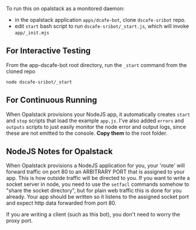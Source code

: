 To run this on opalstack as a monitored daemon:

- in the opalstack application `apps/dcafe-bot`, clone `dscafe-sribot` repo.
- edit `start` bash script to run `dscafe-sribot/_start.js`, which will invoke `app/_init.mjs`

## For Interactive Testing

From the app-dscafe-bot root directory, run the `_start` command from the cloned repo

`node dscafe-sribot/_start`

## For Continuous Running

When Opalstack provisions your NodeJS app, it automatically creates `start` and `stop` scripts that load the example `app.js`.
I've also added `errors` and `outputs` scripts to just easily monitor the node error and output logs, since these are not emitted to the console.
**Copy them** to the root folder.

## NodeJS Notes for Opalstack

When Opalstack provisions a NodeJS application for you, your 'route' will forward traffic on port 80 to an ARBITRARY PORT that is assigned to your app. This is how outside traffic will be directed to you. If you want to write a socket server in node, you need to use the `setfacl` commands somehow to "share the socket directory", but for plain web traffic this is done for you already. Your app should be written so it listens to the assigned socket port and expect http data forwarded from port 80.

If you are writing a client (such as this bot), you don't need to worry the proxy port.
